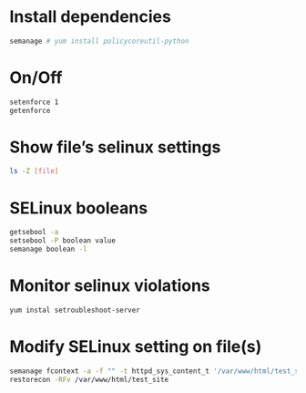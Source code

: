 Install dependencies
====================

``` bash
semanage # yum install policycoreutil-python
```

On/Off
======

``` bash
setenforce 1
getenforce
```

Show file’s selinux settings
============================

``` bash
ls -Z [file]
```

SELinux booleans
================

``` bash
getsebool -a
setsebool -P boolean value
semanage boolean -l
```

Monitor selinux violations
==========================

``` bash
yum instal setroubleshoot-server
```

Modify SELinux setting on file(s)
=================================

``` bash
semanage fcontext -a -f "" -t httpd_sys_content_t '/var/www/html/test_site(/.*)?' # marche pas !!!
restorecon -RFv /var/www/html/test_site
```
